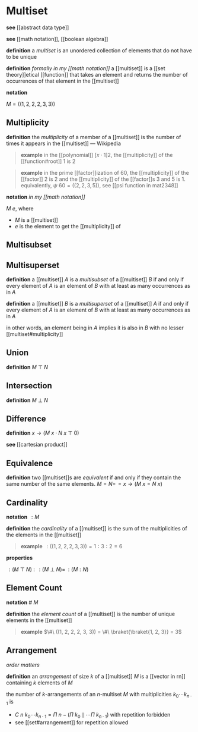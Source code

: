 # Multiset

**see** [[abstract data type]]

**see** [[math notation]], [[boolean algebra]]

**definition** a _multiset_ is an unordered collection of elements that do not have to be unique

**definition** _formally in my [[math notation]]_ a [[multiset]] is a [[set theory]]etical [[function]] that takes an element and returns the number of occurrences of that element in the [[multiset]]

**notation**

$M = ((1, 2, 2, 2, 3, 3))$

## Multiplicity

**definition** the _multiplicity_ of a member of a [[multiset]] is the number of times it appears in the [[multiset]] &mdash; Wikipedia

> **example** in the [[polynomial]] $[x \cdot 1]2$, the [[multiplicity]] of the [[function#root]] $1$ is $2$

> **example** in the prime [[factor]]ization of $60$, the [[multiplicity]] of the [[factor]] $2$ is $2$ and the [[multiplicity]] of the [[factor]]s $3$ and $5$ is $1$. equivalently, $\psi\ 60 = ((2, 2, 3, 5))$, see [[psi function in mat2348]]

**notation** _in my [[math notation]]_

$M\ e$, where

- $M$ is a [[multiset]]
- $e$ is the element to get the [[multiplicity]] of

## Multisubset

## Multisuperset

**definition** a [[multiset]] $A$ is a _multisubset_ of a [[multiset]] $B$ if and only if every element of $A$ is an element of $B$ with at least as many occurrences as in $A$

**definition** a [[multiset]] $B$ is a _multisuperset_ of a [[multiset]] $A$ if and only if every element of $A$ is an element of $B$ with at least as many occurrences as in $A$

in other words, an element being in $A$ implies it is also in $B$ with no lesser [[multiset#multiplicity]]

## Union

**definition** $M\ \top\ N$

## Intersection

**definition** $M\ \bot\ N$

## Difference

**definition** $x \rightarrow (M\ x \cdot N\ x\ \top\ 0)$

**see** [[cartesian product]]

## Equivalence

**definition** two [[multiset]]s are _equivalent_ if and only if they contain the same number of the same elements. $M = N =\!= x \rightarrow (M\ x = N\ x)$

## Cardinality

**notation** $\,: M$

**definition** the _cardinality_ of a [[multiset]] is the sum of the multiplicities of the elements in the [[multiset]]

> **example** $\,: ((1, 2, 2, 2, 3, 3)) = 1 : 3 : 2 = 6$

**properties**

$\,: (M\ \top\ N)\ :\ \,: (M\ \bot\ N) = \,: (M : N)$

## Element Count

**notation** $\#\ M$

**definition** the _element count_ of a [[multiset]] is the number of unique elements in the [[multiset]]

> **example** $\#\ ((1, 2, 2, 2, 3, 3)) = \#\ \braket{\braket{1, 2, 3}} = 3$

## Arrangement

_order matters_

**definition** an _arrangement_ of size $k$ of a [[multiset]] $M$ is a [[vector in rn]] containing $k$ elements of $M$

the number of $k$-arrangements of an $n$-multiset $M$ with multiplicities $k_0 \cdots k_{n \cdot 1}$ is

- $C\ n\ k_0 \cdots k_{n \cdot 1} = \Pi\ n - (\Pi\ k_0 \mid \cdots \Pi\ k_{n \cdot 1})$ with repetition forbidden
- see [[set#arrangement]] for repetition allowed
